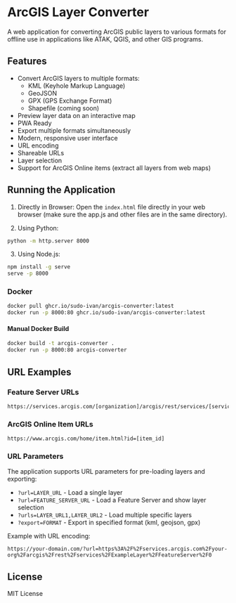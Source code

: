 # ArcGIS Layer Converter

A web application for converting ArcGIS public layers to various formats for offline use in applications like ATAK, QGIS, and other GIS programs.

## Features

- Convert ArcGIS layers to multiple formats:
  - KML (Keyhole Markup Language)
  - GeoJSON
  - GPX (GPS Exchange Format)
  - Shapefile (coming soon)
- Preview layer data on an interactive map
- PWA Ready
- Export multiple formats simultaneously
- Modern, responsive user interface
- URL encoding
- Shareable URLs
- Layer selection
- Support for ArcGIS Online items (extract all layers from web maps)

## Running the Application

1. Directly in Browser:
    Open the `index.html` file directly in your web browser (make sure the app.js and other files are in the same directory).

2. Using Python:
```bash
python -m http.server 8000
```

3. Using Node.js:
```bash
npm install -g serve
serve -p 8000
```

### Docker

```bash
docker pull ghcr.io/sudo-ivan/arcgis-converter:latest
docker run -p 8000:80 ghcr.io/sudo-ivan/arcgis-converter:latest
```

#### Manual Docker Build

```bash
docker build -t arcgis-converter .
docker run -p 8000:80 arcgis-converter
```

## URL Examples

### Feature Server URLs
```
https://services.arcgis.com/[organization]/arcgis/rest/services/[service_name]/FeatureServer/[layer_id]
```

### ArcGIS Online Item URLs
```
https://www.arcgis.com/home/item.html?id=[item_id]
```

### URL Parameters
The application supports URL parameters for pre-loading layers and exporting:

- `?url=LAYER_URL` - Load a single layer
- `?url=FEATURE_SERVER_URL` - Load a Feature Server and show layer selection
- `?urls=LAYER_URL1,LAYER_URL2` - Load multiple specific layers
- `?export=FORMAT` - Export in specified format (kml, geojson, gpx)

Example with URL encoding:
```
https://your-domain.com/?url=https%3A%2F%2Fservices.arcgis.com%2Fyour-org%2Farcgis%2Frest%2Fservices%2FExampleLayer%2FFeatureServer%2F0
```

## License

MIT License 